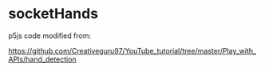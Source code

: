 # socketHands

p5js code modified from:


https://github.com/Creativeguru97/YouTube_tutorial/tree/master/Play_with_APIs/hand_detection
